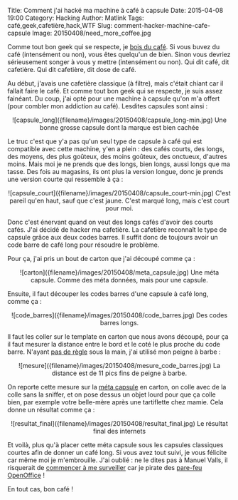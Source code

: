 Title: Comment j'ai hacké ma machine à café à capsule
Date: 2015-04-08 19:00
Category: Hacking
Author: Matlink
Tags: café,geek,cafetière,hack,WTF
Slug: comment-hacker-machine-cafe-capsule
Image: 20150408/need_more_coffee.jpg

Comme tout bon geek qui se respecte, je [bois du café](https://www.youtube.com/watch?v=UGtKGX8B9hU). Si vous buvez du café (intensément ou non), vous êtes quelqu'un de bien. Sinon vous devriez sérieusement songer à vous y mettre (intensément ou non). Qui dit café, dit cafetière. Qui dit cafetière, dit dose de café. 
 
Au début, j'avais une cafetière classique (à filtre), mais c'était chiant car il fallait faire le café. Et comme tout bon geek qui se respecte, je suis assez fainéant. Du coup, j'ai opté pour une machine à capsule qu'on m'a offert (pour combler mon addiction au café). Lesdites capsules sont ainsi : 

<center>
	<span class="figure">
		![capsule_long]({filename}/images/20150408/capsule_long-min.jpg)
		<span class="caption">Une bonne grosse capsule dont la marque est bien cachée</span>
	</span>
</center>

Le truc c'est que y'a pas qu'un seul type de capsule à café qui est compatible avec cette machine, y'en a plein : des cafés courts, des longs, des moyens, des plus goûteux, des moins goûteux, des onctueux, d'autres moins. Mais moi je ne prends que des longs, bien longs, aussi longs que ma tasse. Des fois au magasins, ils ont plus la version longue, donc je prends une version courte qui ressemble à ça : 

<center>
	<span class="figure">
		![capsule_court]({filename}/images/20150408/capsule_court-min.jpg)
		<span class="caption">C'est pareil qu'en haut, sauf que c'est jaune. C'est marqué long, mais c'est court pour moi.</span>
	</span>
</center>

Donc c'est énervant quand on veut des longs cafés d'avoir des courts cafés. J'ai décidé de hacker ma cafetière. 
La cafetière reconnaît le type de capsule grâce aux deux codes barres. Il suffit donc de toujours avoir un code barre de café long pour résoudre le problème.

Pour ça, j'ai pris un bout de carton que j'ai découpé comme ça : 

<center>
	<span class="figure">
		![carton]({filename}/images/20150408/meta_capsule.jpg)
		<span class="caption">Une méta capsule. Comme des méta données, mais pour une capsule.</span>
	</span>
</center>

Ensuite, il faut découper les codes barres d'une capsule à café long, comme ça : 

<center>
	<span class="figure">
		![code_barres]({filename}/images/20150408/code_barres.jpg)
		<span class="caption">Des codes barres longs.</span>
	</span>
</center>

Il faut les coller sur le template en carton que nous avons découpé, pour ça il faut mesurer la distance entre le bord et le coté le plus proche du code barre. N'ayant [pas de règle](https://fr.wikipedia.org/wiki/Menstruation) sous la main, j'ai utilisé mon peigne à barbe : 

<center>
	<span class="figure">
		![mesure]({filename}/images/20150408/mesure_code_barres.jpg)
		<span class="caption">La distance est de 11 pics fins de peigne à barbe.</span>
	</span>
</center>

On reporte cette mesure sur la [méta capsule](https://www.youtube.com/watch?v=Ud_-AuBmp6Q) en carton, on colle avec de la colle sans la sniffer, et on pose dessus un objet lourd pour que ça colle bien, par exemple votre belle-mère après une tartiflette chez mamie. Cela donne un résultat comme ça : 

<center>
	<span class="figure">
		![resultat_final]({filename}/images/20150408/resultat_final.jpg)
		<span class="caption">Le résultat final des internets</span>
	</span>
</center>

Et voilà, plus qu'à placer cette méta capsule sous les capsules classiques courtes afin de donner un café long. Si vous avez tout suivi, je vous félicite car même moi je m'embrouille. J'ai oublié : ne le dites pas à Manuel Valls, il risquerait de [commencer à me surveiller](https://sous-surveillance.fr/#/) car je pirate des [pare-feu OpenOffice](https://www.youtube.com/watch?v=F011hLZHZrM) !

En tout cas, bon café !